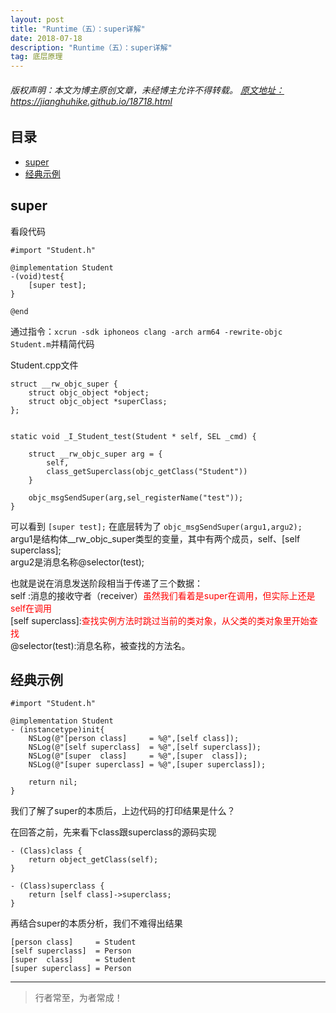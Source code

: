```yaml
---
layout: post
title: "Runtime（五）：super详解"
date: 2018-07-18
description: "Runtime（五）：super详解"
tag: 底层原理
---
```



<h6>
  版权声明：本文为博主原创文章，未经博主允许不得转载。
  <a target="_blank" href="https://jianghuhike.github.io/18718.html">
  原文地址：https://jianghuhike.github.io/18718.html 
  </a>
</h6>




## 目录
- [super](#content1)   
- [经典示例](#content2)   



<!-- ************************************************ -->
## <a id="content1"></a>super

看段代码
```objc
#import "Student.h"

@implementation Student
-(void)test{
    [super test];
}

@end
```

通过指令：`xcrun -sdk iphoneos clang -arch arm64 -rewrite-objc Student.m`并精简代码

Student.cpp文件

```objc
struct __rw_objc_super {
    struct objc_object *object;
    struct objc_object *superClass;
};


static void _I_Student_test(Student * self, SEL _cmd) {
    
    struct __rw_objc_super arg = {
        self,
        class_getSuperclass(objc_getClass("Student"))
    }
    
    objc_msgSendSuper(arg,sel_registerName("test"));
}

```

可以看到 `[super test];` 在底层转为了 `objc_msgSendSuper(argu1,argu2);`              
argu1是结构体__rw_objc_super类型的变量，其中有两个成员，self、[self superclass];     
argu2是消息名称@selector(test);    

也就是说在消息发送阶段相当于传递了三个数据：      
self :消息的接收守者（receiver）<span style="color:red">虽然我们看着是super在调用，但实际上还是self在调用</span>     
[self superclass]:<span style="color:red">查找实例方法时跳过当前的类对象，从父类的类对象里开始查找</span>      
@selector(test):消息名称，被查找的方法名。     


<!-- ************************************************ -->
## <a id="content2"></a>经典示例


```objc
#import "Student.h"

@implementation Student
- (instancetype)init{
    NSLog(@"[person class]     = %@",[self class]);
    NSLog(@"[self superclass]  = %@",[self superclass]);
    NSLog(@"[super  class]     = %@",[super  class]);
    NSLog(@"[super superclass] = %@",[super superclass]);

    return nil;
}
```

我们了解了super的本质后，上边代码的打印结果是什么？

在回答之前，先来看下class跟superclass的源码实现

```
- (Class)class {
    return object_getClass(self);
}

- (Class)superclass {
    return [self class]->superclass;
}
```

再结合super的本质分析，我们不难得出结果
```objc
[person class]     = Student
[self superclass]  = Person
[super  class]     = Student
[super superclass] = Person
```









----------
>  行者常至，为者常成！



